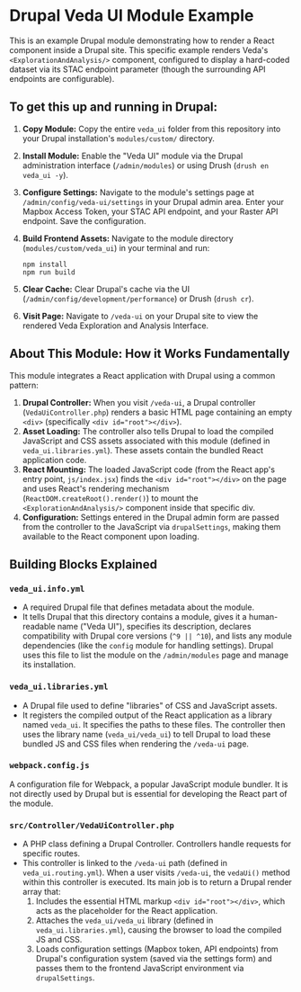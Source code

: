 Drupal Veda UI Module Example
=============================

This is an example Drupal module demonstrating how to render a React component inside a Drupal site. This specific example renders Veda's `<ExplorationAndAnalysis/>` component, configured to display a hard-coded dataset via its STAC endpoint parameter (though the surrounding API endpoints are configurable).

To get this up and running in Drupal:
-------------------------------------

1.  **Copy Module:** Copy the entire `veda_ui` folder from this repository into your Drupal installation's `modules/custom/` directory.
2.  **Install Module:** Enable the "Veda UI" module via the Drupal administration interface (`/admin/modules`) or using Drush (`drush en veda_ui -y`).
3.  **Configure Settings:** Navigate to the module's settings page at `/admin/config/veda-ui/settings` in your Drupal admin area. Enter your Mapbox Access Token, your STAC API endpoint, and your Raster API endpoint. Save the configuration.
4.  **Build Frontend Assets:** Navigate to the module directory (`modules/custom/veda_ui`) in your terminal and run:


    ```
    npm install
    npm run build

    ```

5.  **Clear Cache:** Clear Drupal's cache via the UI (`/admin/config/development/performance`) or Drush (`drush cr`).
6.  **Visit Page:** Navigate to `/veda-ui` on your Drupal site to view the rendered Veda Exploration and Analysis Interface.

About This Module: How it Works Fundamentally
---------------------------------------------

This module integrates a React application with Drupal using a common pattern:

1.  **Drupal Controller:** When you visit `/veda-ui`, a Drupal controller (`VedaUiController.php`) renders a basic HTML page containing an empty `<div>` (specifically `<div id="root"></div>`).
2.  **Asset Loading:** The controller also tells Drupal to load the compiled JavaScript and CSS assets associated with this module (defined in `veda_ui.libraries.yml`). These assets contain the bundled React application code.
3.  **React Mounting:** The loaded JavaScript code (from the React app's entry point, `js/index.jsx`) finds the `<div id="root"></div>` on the page and uses React's rendering mechanism (`ReactDOM.createRoot().render()`) to mount the `<ExplorationAndAnalysis/>` component inside that specific div.
4.  **Configuration:** Settings entered in the Drupal admin form are passed from the controller to the JavaScript via `drupalSettings`, making them available to the React component upon loading.

Building Blocks Explained
-------------------------

### `veda_ui.info.yml`

-    A required Drupal file that defines metadata about the module.
-    It tells Drupal that this directory contains a module, gives it a human-readable name ("Veda UI"), specifies its description, declares compatibility with Drupal core versions (`^9 || ^10`), and lists any module dependencies (like the `config` module for handling settings). Drupal uses this file to list the module on the `/admin/modules` page and manage its installation.

### `veda_ui.libraries.yml`

-  A Drupal file used to define "libraries" of CSS and JavaScript assets.
-  It registers the compiled output of the React application as a library named `veda_ui`. It specifies the paths to these files. The controller then uses the library name (`veda_ui/veda_ui`) to tell Drupal to load these bundled JS and CSS files when rendering the `/veda-ui` page.

### `webpack.config.js`

A configuration file for Webpack, a popular JavaScript module bundler. It is not directly used by Drupal but is essential for developing the React part of the module.

### `src/Controller/VedaUiController.php`

-   A PHP class defining a Drupal Controller. Controllers handle requests for specific routes.
-   This controller is linked to the `/veda-ui` path (defined in `veda_ui.routing.yml`). When a user visits `/veda-ui`, the `vedaUi()` method within this controller is executed. Its main job is to return a Drupal render array that:
    1.  Includes the essential HTML markup `<div id="root"></div>`, which acts as the placeholder for the React application.
    2.  Attaches the `veda_ui/veda_ui` library (defined in `veda_ui.libraries.yml`), causing the browser to load the compiled JS and CSS.
    3.  Loads configuration settings (Mapbox token, API endpoints) from Drupal's configuration system (saved via the settings form) and passes them to the frontend JavaScript environment via `drupalSettings`.